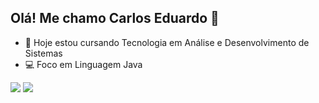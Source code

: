 ## Olá! Me chamo Carlos Eduardo 👋

- 📒 Hoje estou cursando Tecnologia em Análise e Desenvolvimento de Sistemas
- 💻 Foco em Linguagem Java

<div>
<a gref = "mailto:carloseslins.contato@gmail.com"><img src="https://img.shields.io/badge/Gmail-D14836?style=for-the-badge&logo=gmail&logoColor=white" target="_blank"></a>
<a href = "https://www.linkedin.com/in/carlos-eduardo-silva-lins-85534a25b" target="_blank"><img src="https://img.shields.io/badge/-LinkedIn-%230077B5?style=for=the-badge&logo=Linkedun&logoColor=white" target="_blank"></a>


